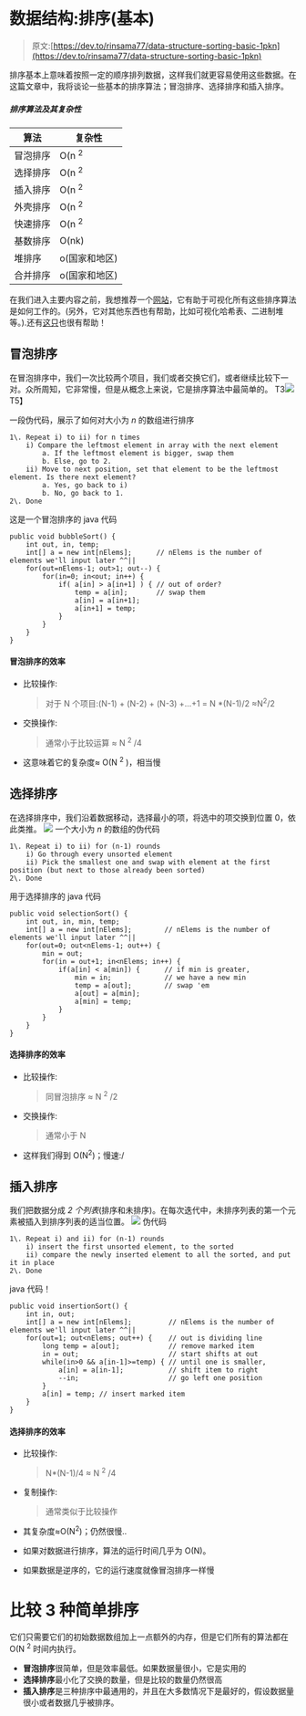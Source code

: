 # 数据结构:排序(基本)

> 原文:[https://dev.to/rinsama77/data-structure-sorting-basic-1pkn](https://dev.to/rinsama77/data-structure-sorting-basic-1pkn)

排序基本上意味着按照一定的顺序排列数据，这样我们就更容易使用这些数据。在这篇文章中，我将谈论一些基本的排序算法；冒泡排序、选择排序和插入排序。

##### [](#sorting-algorithms-and-their-complexity)排序算法及其复杂性

| 算法 | 复杂性 |
| --- | --- |
| 冒泡排序 | O(n <sup>2</sup> |
| 选择排序 | O(n <sup>2</sup> |
| 插入排序 | O(n <sup>2</sup> |
| 外壳排序 | O(n <sup>2</sup> |
| 快速排序 | O(n <sup>2</sup> |
| 基数排序 | O(nk) |
| 堆排序 | o(国家和地区) |
| 合并排序 | o(国家和地区) |

在我们进入主要内容之前，我想推荐一个[网站](https://visualgo.net/en/sorting)，它有助于可视化所有这些排序算法是如何工作的。(另外，它对其他东西也有帮助，比如可视化哈希表、二进制堆等。).还有[这只](https://www.toptal.com/developers/sorting-algorithms)也很有帮助！

## [](#bubble-sort)冒泡排序

在冒泡排序中，我们一次比较两个项目，我们或者交换它们，或者继续比较下一对。众所周知，它非常慢，但是从概念上来说，它是排序算法中最简单的。
T3![](../Images/eb3fe395cda229de67b65bd757e54013.png)T5】

一段伪代码，展示了如何对大小为 *n*
的数组进行排序

```
1\. Repeat i) to ii) for n times
    i) Compare the leftmost element in array with the next element
        a. If the leftmost element is bigger, swap them
        b. Else, go to 2.
    ii) Move to next position, set that element to be the leftmost element. Is there next element?
        a. Yes, go back to i)
        b. No, go back to 1.
2\. Done 
```

这是一个冒泡排序的 java 代码

```
public void bubbleSort() {
    int out, in, temp;
    int[] a = new int[nElems];      // nElems is the number of elements we'll input later ^^||
    for(out=nElems-1; out>1; out--) {  
        for(in=0; in<out; in++) {
            if( a[in] > a[in+1] ) { // out of order?
                temp = a[in];       // swap them
                a[in] = a[in+1];
                a[in+1] = temp;
            }
        }
    }
} 
```

#### [](#efficiency-of-bubble-sort)冒泡排序的效率

*   比较操作:

    > 对于 N 个项目:(N-1) + (N-2) + (N-3) +...+1
    > = N *(N-1)/2
    > ≈N<sup>2</sup>/2

*   交换操作:

    > 通常小于比较运算
    > ≈ N <sup>2</sup> /4

*   这意味着它的复杂度≈ O(N <sup>2</sup> )，相当慢

## [](#selection-sort)选择排序

在选择排序中，我们沿着数据移动，选择最小的项，将选中的项交换到位置 0，依此类推。
[![](../Images/e88cfcf622b028c2a54ea0885c73fe29.png)](http://www.cs.rmit.edu.au/online/blackboard/chapter/05/documents/contribute/chapter/09/array-sorting.html) 
一个大小为 *n*
的数组的伪代码

```
1\. Repeat i) to ii) for (n-1) rounds
    i) Go through every unsorted element
    ii) Pick the smallest one and swap with element at the first position (but next to those already been sorted)
2\. Done 
```

用于选择排序的 java 代码

```
public void selectionSort() {
    int out, in, min, temp;
    int[] a = new int[nElems];        // nElems is the number of elements we'll input later ^^||
    for(out=0; out<nElems-1; out++) {
        min = out;
        for(in = out+1; in<nElems; in++) {
            if(a[in] < a[min]) {      // if min is greater,
                min = in;             // we have a new min
                temp = a[out];        // swap 'em
                a[out] = a[min];
                a[min] = temp;
            }
        }
    }
} 
```

#### [](#efficiency-of-selection-sort)选择排序的效率

*   比较操作:

    > 同冒泡排序
    > ≈ N <sup>2</sup> /2

*   交换操作:

    > 通常小于 N

*   这样我们得到 O(N<sup>2</sup>)；慢速:/

## [](#insertion-sort)插入排序

我们把数据分成 *2 个列表*(排序和未排序)。在每次迭代中，未排序列表的第一个元素被插入到排序列表的适当位置。
[![](../Images/2084f65f7453ea6965eab877622515df.png)](http://www.cs.rmit.edu.au/online/blackboard/chapter/05/documents/contribute/chapter/09/array-sorting.html) 
伪代码

```
1\. Repeat i) and ii) for (n-1) rounds
    i) insert the first unsorted element, to the sorted
    ii) compare the newly inserted element to all the sorted, and put it in place
2\. Done 
```

java 代码！

```
public void insertionSort() {
    int in, out;
    int[] a = new int[nElems];         // nElems is the number of elements we'll input later ^^||
    for(out=1; out<nElems; out++) {    // out is dividing line
        long temp = a[out];            // remove marked item
        in = out;                      // start shifts at out
        while(in>0 && a[in-1]>=temp) { // until one is smaller,
            a[in] = a[in-1];           // shift item to right
            --in;                      // go left one position
        }
        a[in] = temp; // insert marked item
    }
} 
```

#### [](#efficiency-of-selection-sort)选择排序的效率

*   比较操作:

    > N*(N-1)/4
    > ≈ N <sup>2</sup> /4

*   复制操作:

    > 通常类似于比较操作

*   其复杂度≈O(N<sup>2</sup>)；仍然很慢..

*   如果对数据进行排序，算法的运行时间几乎为 O(N)。

*   如果数据是逆序的，它的运行速度就像冒泡排序一样慢

# [](#comparing-the-3-simple-sorts)比较 3 种简单排序

它们只需要它们的初始数据数组加上一点额外的内存，但是它们所有的算法都在 O(N <sup>2</sup> 时间内执行。

*   **冒泡排序**很简单，但是效率最低。如果数据量很小，它是实用的
*   **选择排序**最小化了交换的数量，但是比较的数量仍然很高
*   **插入排序**是三种排序中最通用的，并且在大多数情况下是最好的，假设数据量很小或者数据几乎被排序。